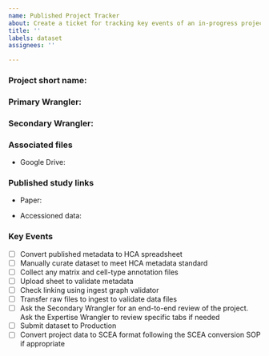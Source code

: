 ```yaml
---
name: Published Project Tracker
about: Create a ticket for tracking key events of an in-progress project.
title: ''
labels: dataset
assignees: ''

---
```


<!--Set Primary Wrangler as assignee and set project when issue is created. Title should contain an accession-->

### Project short name:

### Primary Wrangler:

### Secondary Wrangler:

<!--Link to associated files-->

### Associated files

* Google Drive:

### Published study links

* Paper:

* Accessioned data:


### Key Events

- [ ] Convert published metadata to HCA spreadsheet
- [ ] Manually curate dataset to meet HCA metadata standard
- [ ] Collect any matrix and cell-type annotation files
- [ ] Upload sheet to validate metadata
- [ ] Check linking using ingest graph validator
- [ ] Transfer raw files to ingest to validate data files
- [ ] Ask the Secondary Wrangler for an end-to-end review of the project. Ask the Expertise Wrangler to review specific tabs if needed
- [ ] Submit dataset to Production 
- [ ] Convert project data to SCEA format following the SCEA conversion SOP if appropriate
